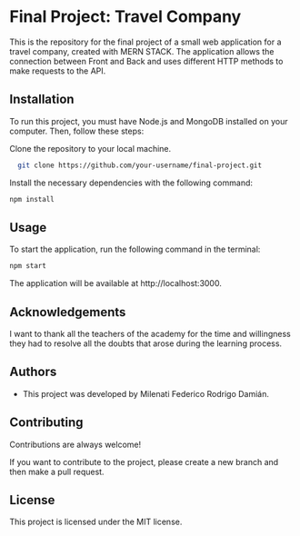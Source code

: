 
# Final Project: Travel Company

This is the repository for the final project of a small web application for a travel company, created with MERN STACK. The application allows the connection between Front and Back and uses different HTTP methods to make requests to the API.


## Installation

To run this project, you must have Node.js and MongoDB installed on your computer. Then, follow these steps:

Clone the repository to your local machine.

```bash
  git clone https://github.com/your-username/final-project.git
```
Install the necessary dependencies with the following command:

```bash
npm install
```
## Usage
To start the application, run the following command in the terminal:

```javascript
npm start
```
The application will be available at http://localhost:3000.
## Acknowledgements

I want to thank all the teachers of the academy for the time and willingness they had to resolve all the doubts that arose during the learning process.

## Authors

- This project was developed by Milenati Federico Rodrigo Damián.


## Contributing

Contributions are always welcome!

If you want to contribute to the project, please create a new branch and then make a pull request.


## License

This project is licensed under the MIT license.

